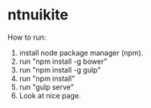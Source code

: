 # ntnuikite

How to run:

1. install node package manager (npm).
2. run "npm install -g bower"
3. run "npm install -g gulp"
4. run "npm install"
5. run "gulp serve"
6. Look at nice page. 

